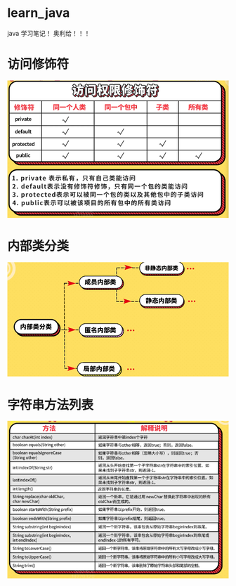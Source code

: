 # learn_java

java 学习笔记！ 奥利给！！！

# 访问修饰符

![img.png](src/main/resources/img/img.png)

# 内部类分类

![img.png](src/main/resources/img/img2.png)

# 字符串方法列表

![img_1.png](src/main/resources/img/img_1.png)